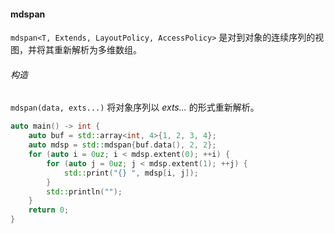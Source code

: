 #### mdspan

`mdspan<T, Extends, LayoutPolicy, AccessPolicy>` 是对到对象的连续序列的视图，并将其重新解析为多维数组。

###### 构造

`mdspan(data, exts...)` 将对象序列以 _exts..._ 的形式重新解析。

```cpp
auto main() -> int {
    auto buf = std::array<int, 4>{1, 2, 3, 4};
    auto mdsp = std::mdspan{buf.data(), 2, 2};
    for (auto i = 0uz; i < mdsp.extent(0); ++i) {
        for (auto j = 0uz; j < mdsp.extent(1); ++j) {
            std::print("{} ", mdsp[i, j]);
        }
        std::println("");
    }
    return 0;
}
```





